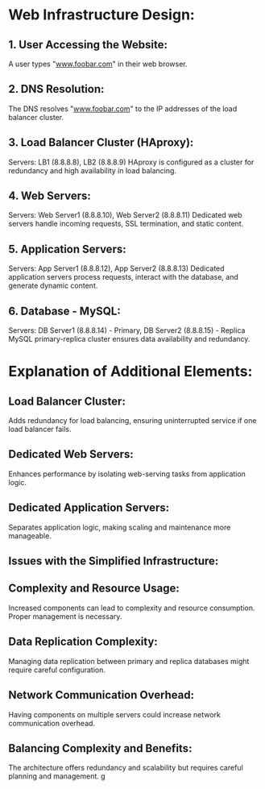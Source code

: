 # Web Infrastructure Design:

## 1. User Accessing the Website:

A user types "www.foobar.com" in their web browser.

## 2. DNS Resolution:

The DNS resolves "www.foobar.com" to the IP addresses of the load balancer cluster.

## 3. Load Balancer Cluster (HAproxy):

Servers: LB1 (8.8.8.8), LB2 (8.8.8.9)
HAproxy is configured as a cluster for redundancy and high availability in load balancing.

## 4. Web Servers:

Servers: Web Server1 (8.8.8.10), Web Server2 (8.8.8.11)
Dedicated web servers handle incoming requests, SSL termination, and static content.

## 5. Application Servers:

Servers: App Server1 (8.8.8.12), App Server2 (8.8.8.13)
Dedicated application servers process requests, interact with the database, and generate dynamic content.

## 6. Database - MySQL:

Servers: DB Server1 (8.8.8.14) - Primary, DB Server2 (8.8.8.15) - Replica
MySQL primary-replica cluster ensures data availability and redundancy.


# Explanation of Additional Elements:

## Load Balancer Cluster:

Adds redundancy for load balancing, ensuring uninterrupted service if one load balancer fails.

## Dedicated Web Servers:

Enhances performance by isolating web-serving tasks from application logic.

## Dedicated Application Servers:

Separates application logic, making scaling and maintenance more manageable.


## Issues with the Simplified Infrastructure:

## Complexity and Resource Usage:

Increased components can lead to complexity and resource consumption. Proper management is necessary.

## Data Replication Complexity:

Managing data replication between primary and replica databases might require careful configuration.

## Network Communication Overhead:

Having components on multiple servers could increase network communication overhead.

## Balancing Complexity and Benefits:

The architecture offers redundancy and scalability but requires careful planning and management.
g